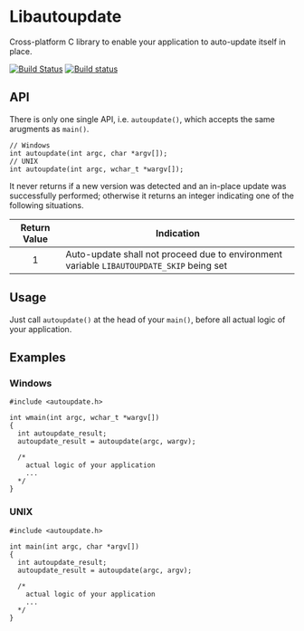 # Libautoupdate

Cross-platform C library to enable your application to auto-update itself in place.

[![Build Status](https://travis-ci.org/pmq20/libautoupdate.svg?branch=master)](https://travis-ci.org/pmq20/libautoupdate)
[![Build status](https://ci.appveyor.com/api/projects/status/sjdyfwd768lh187f/branch/master?svg=true)](https://ci.appveyor.com/project/pmq20/libautoupdate/branch/master)

## API

There is only one single API, i.e. `autoupdate()`, which accepts the same arugments as `main()`.

    // Windows
    int autoupdate(int argc, char *argv[]);
    // UNIX
    int autoupdate(int argc, wchar_t *wargv[]);

It never returns if a new version was detected and an in-place update was successfully performed;
otherwise it returns an integer indicating one of the following situations.

|  Return Value  | Indication   |
|:--------------:|--------------|
|        1       | Auto-update shall not proceed due to environment variable `LIBAUTOUPDATE_SKIP` being set |

## Usage

Just call `autoupdate()` at the head of your `main()`,
before all actual logic of your application.

## Examples

### Windows

    #include <autoupdate.h>
    
    int wmain(int argc, wchar_t *wargv[])
    {
      int autoupdate_result;
      autoupdate_result = autoupdate(argc, wargv);

      /* 
        actual logic of your application
        ...
      */
    }

### UNIX

    #include <autoupdate.h>
    
    int main(int argc, char *argv[])
    {
      int autoupdate_result;
      autoupdate_result = autoupdate(argc, argv);

      /* 
        actual logic of your application
        ...
      */
    }
